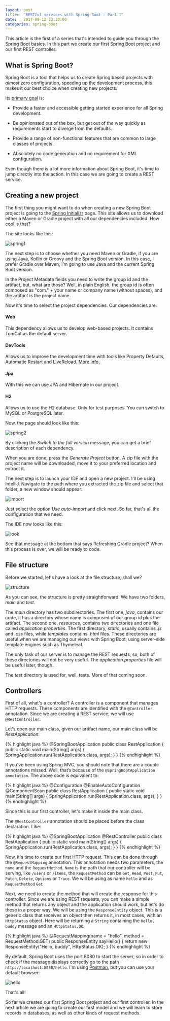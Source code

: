 ```yaml
---
layout: post
title:  "RESTful services with Spring Boot - Part 1"
date:   2017-09-12 23:30:00
categories: spring-boot
---
```

This article is the first of a series that's intended to guide you through the Spring Boot basics. In this part we create our first Spring Boot project and our first REST controller.

## What is Spring Boot?
Spring Boot is a tool that helps us to create Spring based projects with _almost_ zero configuration, speeding up the development process, this makes it our best choice when creating new projects.

Its [primary goal][1] is:
* Provide a faster and accessible getting started experience for all Spring development.

* Be opinionated out of the box, but get out of the way quickly as requirements start to diverge from the defaults.

* Provide a range of non-functional features that are common to large classes of projects.

* Absolutely no code generation and no requirement for XML configuration.

Even though there is a lot more information about Spring Boot, it's time to jump directly into the action. In this case we are going to create a REST service. 

## Creating a new project
The first thing you might want to do when creating a new Spring Boot project is going to the [Spring Initializr][2] page. This site allows us to download either a Maven or Gradle project with all our dependencies included. How cool is that?

The site looks like this:

![spring1]({{site.url}}/assets/images/posts/20170912/init1.png)

The next step is to choose whether you need Maven or Gradle, if you are using Java, Kotlin or Groovy and the Spring Boot version. In this case, I prefer Gradle over Maven, I’m going to use Java and the current Spring Boot version.

In the Project Metadata fields you need to write the group id and the artifact, but, what are those? Well, in plain English, the group id is often composed as "com." + your name or company name (without spaces), and the artifact is the project name.

Now it's time to select the project dependencies. Our dependencies are:

#### Web
This dependency allows us to develop web-based projects. It contains TomCat as the default server.

#### DevTools
Allows us to improve the development time with tools like Property Defaults, Automatic Restart and LiveReload. [More info.][3]

#### Jpa
With this we can use JPA and Hibernate in our project.

#### H2
Allows us to use the H2 database. Only for test purposes. You can switch to MySQL or PostgreSQL later.

Now, the page should look like this:

![spring2]({{site.url}}/assets/images/posts/20170912/init2.png)

By clicking the _Switch to the full version_ message, you can get a brief description of each dependency.

When you are done, press the _Generate Project_ button. A zip file with the project name will be downloaded, move it to your preferred location and extract it.

The next step is to launch your IDE and open a new project. I'll be using IntelliJ. Navigate to the path where you extracted the zip file and select that folder, a new window should appear:

![import]({{site.url}}/assets/images/posts/20170912/autoimport.png)


Just select the option _Use auto-import_ and click next. So far, that's all the configuration that we need.

The IDE now looks like this:

![look]({{site.url}}/assets/images/posts/20170912/firstlook.png)


See that message at the bottom that says Refreshing Gradle project? When this process is over, we will be ready to code.

## File structure
Before we started, let's have a look at the file structure, shall we?

![structure]({{site.url}}/assets/images/posts/20170912/structure.png)

As you can see, the structure is pretty straightforward. We have two folders, _main_ and _test_.

The _main_ directory has two subdirectories. The first one, _java_, contains our code, it has a directory whose name is composed of our group id plus the artifact. The second one, _resources_, contains two directories and one file called _application.properties_. The first directory, _static_, usually contains _.js_ and _.css_ files, while _templates_ contains _.html_ files. These directories are useful when we are managing our views with Spring Boot, using server-side template engines such as Thymeleaf.

The only task of our server is to manage the REST requests, so, both of these directories will not be very useful. The _application.properties_ file will be useful later, though.


The _test_ directory is used for, well, tests. More of that coming soon.

## Controllers
First of all, what's a controller? A controller is a component that manages HTTP requests. These components are identified with the `@Controller` annotation. Since we are creating a REST service, we will use `@RestController`.

Let's open our main class, given our artifact name, our main class will be _RestApplication_:

{% highlight java %}
@SpringBootApplication
public class RestApplication {
  public static void main(String[] args) {
    SpringApplication.run(RestApplication.class, args);
  }
}
{% endhighlight %}

If you've been using Spring MVC, you should note that there are a couple annotations missed. Well, that’s because of the `@SpringBootApplication annotation`. The above code is equivalent to:

{% highlight java %}
@Configuration
@EnableAutoConfiguration
@ComponentScan
public class RestApplication {
  public static void main(String[] args) {
    SpringApplication.run(RestApplication.class, args);
  }
}
{% endhighlight %}

Since this is our first controller, let's make it inside the main class.

The `@RestController` annotation should be placed before the class declaration. Like:

{% highlight java %}
@SpringBootApplication
@RestController
public class RestApplication {
  public static void main(String[] args) {
    SpringApplication.run(RestApplication.class, args);
  }
}
{% endhighlight %}

Now, it's time to create our first HTTP request. This can be done through the `@RequestMapping` annotation. This annotation needs two parameters, the `name` and the `RequestMethod`. `Name` is the path that our controller will be serving, like `/users` or `/items`, the `RequestMethod` can be `Get`, `Head`, `Post`, `Put`, `Patch`, `Delete`, `Options` or `Trace`. We will be using as name `hello` and as `RequestMethod` `Get`

Next, we need to create the method that will create the response for this controller. Since we are using REST requests, you can make a simple method that returns any object and the application should work, but let's do these in a proper way. We will be using the `ResponseEntity` object. This is a generic class that receives an object then returns it, in most cases, with an `HttpStatus` object. Here will be returning a `String` containing the `Hello, buddy` message and an `HttpStatus.OK`.

{% highlight java %}
@RequestMapping(name = "hello", method = RequestMethod.GET)
  public ResponseEntity<String> sayHello() {
    return new ResponseEntity<String>("Hello, buddy", HttpStatus.OK);
}
{% endhighlight %}

By default, Spring Boot uses the port 8080 to start the server, so in order to check if the message displays correctly go to the path `http://localhost:8080/hello`. I'm using [Postman][4], but you can use your default browser:

![hello]({{site.url}}/assets/images/posts/20170912/hello.png)

That's all!

So far we created our first Spring Boot project and our first controller. In the next article we are going to create our first model and we will learn to store records in databases, as well as other kinds of request methods. 



[1]: https://docs.spring.io/spring-boot/docs/current/reference/html/getting-started-introducing-spring-boot.html

[2]: http://start.spring.io/

[3]: https://docs.spring.io/spring-boot/docs/current/reference/html/using-boot-devtools.html

[4]: https://www.getpostman.com/